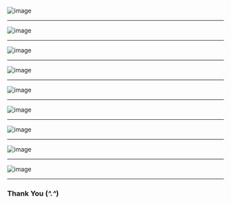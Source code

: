 
![image](https://github.com/rimapuji/Prediksi-Persetujuan-Pinjaman/assets/118242692/47b1f971-ff88-4cbf-be52-93997763839b)
<hr>

![image](https://github.com/rimapuji/Prediksi-Persetujuan-Pinjaman/assets/118242692/e674b74c-6129-4209-a4bb-76c549034bf9)
<hr>

![image](https://github.com/rimapuji/Prediksi-Persetujuan-Pinjaman/assets/118242692/8cd41c73-428f-4291-bb70-78bd010024c6)
<hr>

![image](https://github.com/rimapuji/Prediksi-Persetujuan-Pinjaman/assets/118242692/435cec01-5f85-426a-bbb0-53323b0effff)
<hr>

![image](https://github.com/rimapuji/Prediksi-Persetujuan-Pinjaman/assets/118242692/085e57f6-d3bb-44a8-b52a-ca14242d73cb)
<hr>

![image](https://github.com/rimapuji/Prediksi-Persetujuan-Pinjaman/assets/118242692/f4c8a238-e3ec-41f1-949e-cd7231d66c4a)
<hr>

![image](https://github.com/rimapuji/Prediksi-Persetujuan-Pinjaman/assets/118242692/97059cad-ff8f-4974-ac50-632cf97b5cc8)
<hr>

![image](https://github.com/rimapuji/Prediksi-Persetujuan-Pinjaman/assets/118242692/c2decff0-b893-47b2-bb34-5a291d4de1b0)
<hr>

![image](https://github.com/rimapuji/Prediksi-Persetujuan-Pinjaman/assets/118242692/dd43d9f0-18ed-4123-8ef1-a2d45f745a4f)
<hr>

### Thank You (_^.^_)
